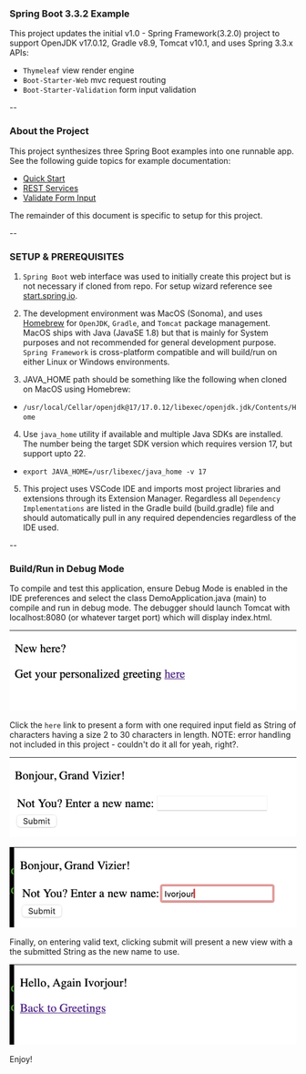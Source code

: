 ### Spring Boot 3.3.2 Example

This project updates the initial v1.0 - Spring Framework(3.2.0) project to support 
OpenJDK v17.0.12, Gradle v8.9, Tomcat v10.1, and uses Spring 3.3.x APIs:
- `Thymeleaf` view render engine
- `Boot-Starter-Web` mvc request routing
- `Boot-Starter-Validation` form input validation

--
### About the Project

This project synthesizes three Spring Boot examples into one runnable app. See the following guide topics for example documentation: 
- [Quick Start](https://spring.io/quickstart)
- [REST Services](https://spring.io/guides/gs/rest-service)
- [Validate Form Input](https://spring.io/guides/gs/validating-form-input)

The remainder of this document is specific to setup for this project.

--
### SETUP & PREREQUISITES

1. `Spring Boot` web interface was used to initially create this project but is not necessary if cloned from repo. For setup wizard reference see [start.spring.io](start.spring.io).

2. The development environment was MacOS (Sonoma), and uses [Homebrew](https://brew.sh) for `OpenJDK`, `Gradle`, and `Tomcat` package management. MacOS ships with Java (JavaSE 1.8) but that is mainly for System purposes and not recommended for general development purpose.  `Spring Framework` is cross-platform compatible and will build/run on either Linux or Windows environments. 

3. JAVA_HOME path should be something like the following when cloned on MacOS using Homebrew:

- `/usr/local/Cellar/openjdk@17/17.0.12/libexec/openjdk.jdk/Contents/Home`

4. Use `java_home` utility if available and multiple Java SDKs are installed. The number being the target SDK version which requires version 17, but support upto 22.

- `export JAVA_HOME=/usr/libexec/java_home -v 17`

5. This project uses VSCode IDE and imports most project libraries and extensions through its Extension Manager. Regardless all `Dependency Implementations` are listed in the Gradle build (build.gradle) file and should automatically pull in any required dependencies regardless of the IDE used.


--
### Build/Run in Debug Mode

To compile and test this application, ensure Debug Mode is enabled in the IDE preferences and select the class DemoApplication.java (main) to compile and run in debug mode.
The debugger should launch Tomcat with localhost:8080 (or whatever target port) which will display index.html.

![Index at src/main/java/resources/templates/index.html](https://github.com/rwhite35/Maven-Spring-Tomcat/blob/master/screens/index.png)

Click the `here` link to present a form with one required input field as String of characters having a size 2 to 30 characters in length. NOTE: error handling not included in this project - couldn't do it all for yeah, right?.

![Index at src/main/java/resources/templates/form.html](https://github.com/rwhite35/Maven-Spring-Tomcat/blob/master/screens/greetingF1.png)

![Index at src/main/java/resources/templates/greeting.html](https://github.com/rwhite35/Maven-Spring-Tomcat/blob/master/screens/greetingF2.png)

Finally, on entering valid text, clicking submit will present a new view with a the submitted String as the new name to use.

![Index at src/main/java/resources/templates/result.html](https://github.com/rwhite35/Maven-Spring-Tomcat/blob/master/screens/result.png)


Enjoy!

